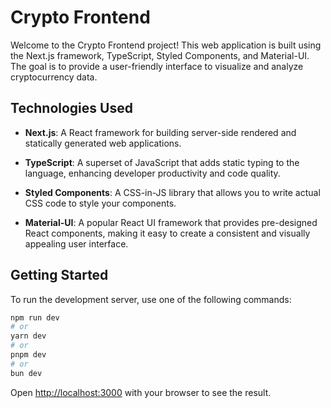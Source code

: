 # Crypto Frontend

Welcome to the Crypto Frontend project! This web application is built using the Next.js framework, TypeScript, Styled Components, and Material-UI. The goal is to provide a user-friendly interface to visualize and analyze cryptocurrency data.

## Technologies Used

- **Next.js**: A React framework for building server-side rendered and statically generated web applications.

- **TypeScript**: A superset of JavaScript that adds static typing to the language, enhancing developer productivity and code quality.

- **Styled Components**: A CSS-in-JS library that allows you to write actual CSS code to style your components.

- **Material-UI**: A popular React UI framework that provides pre-designed React components, making it easy to create a consistent and visually appealing user interface.

## Getting Started

To run the development server, use one of the following commands:

```bash
npm run dev
# or
yarn dev
# or
pnpm dev
# or
bun dev
```

Open [http://localhost:3000](http://localhost:3000) with your browser to see the result.